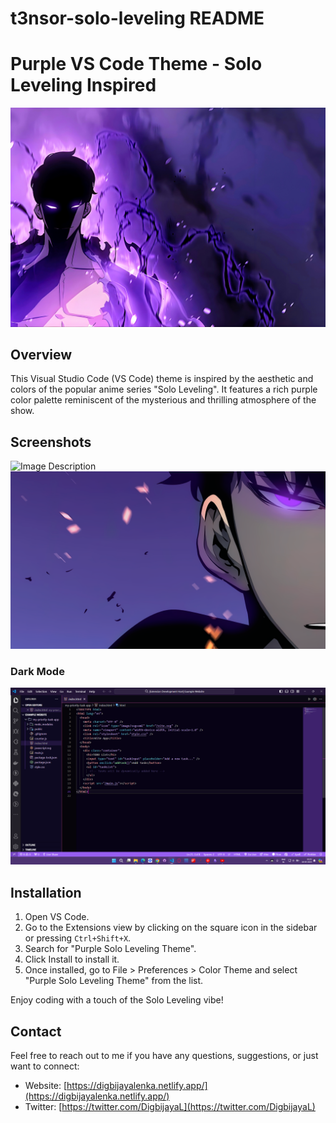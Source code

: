 # t3nsor-solo-leveling README

# Purple VS Code Theme - Solo Leveling Inspired

![Banner](1193008.jpg)

## Overview

This Visual Studio Code (VS Code) theme is inspired by the aesthetic and colors of the popular anime series "Solo Leveling". It features a rich purple color palette reminiscent of the mysterious and thrilling atmosphere of the show.

## Screenshots
![Image Description](1253511.png)
![Image Description](1202794.png)


### Dark Mode
![Dark Mode](image.png)

## Installation

1. Open VS Code.
2. Go to the Extensions view by clicking on the square icon in the sidebar or pressing `Ctrl+Shift+X`.
3. Search for "Purple Solo Leveling Theme".
4. Click Install to install it.
5. Once installed, go to File > Preferences > Color Theme and select "Purple Solo Leveling Theme" from the list.

Enjoy coding with a touch of the Solo Leveling vibe!

## Contact

Feel free to reach out to me if you have any questions, suggestions, or just want to connect:

- Website: [https://digbijayalenka.netlify.app/](https://digbijayalenka.netlify.app/)
- Twitter: [https://twitter.com/DigbijayaL](https://twitter.com/DigbijayaL)